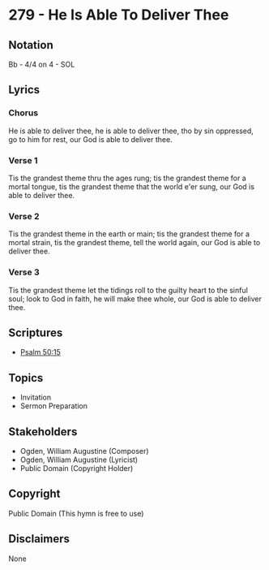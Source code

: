 # 279 - He Is Able To Deliver Thee

## Notation

Bb - 4/4 on 4 - SOL

## Lyrics

### Chorus

He is able to deliver thee, he is able to deliver thee, tho by sin oppressed, go to him for rest, our God is able to deliver thee.

### Verse 1

Tis the grandest theme thru the ages rung; tis the grandest theme for a mortal tongue, tis the grandest theme that the world e'er sung, our God is able to deliver thee.

### Verse 2

Tis the grandest theme in the earth or main; tis the grandest theme for a mortal strain, tis the grandest theme, tell the world again, our God is able to deliver thee.

### Verse 3

Tis the grandest theme let the tidings roll to the guilty heart to the sinful soul; look to God in faith, he will make thee whole, our God is able to deliver thee.


## Scriptures

- [Psalm 50:15](https://www.biblegateway.com/passage/?search=Psalm%2050%3A15)

## Topics

- Invitation
- Sermon Preparation

## Stakeholders

- Ogden, William Augustine (Composer)
- Ogden, William Augustine (Lyricist)
- Public Domain (Copyright Holder)

## Copyright

Public Domain
(This hymn is free to use)

## Disclaimers

None

